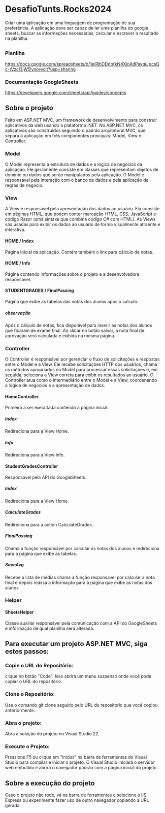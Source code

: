 # DesafioTunts.Rocks2024
Criar uma aplicação em uma linguagem de programação de sua preferência. A aplicação deve ser capaz de ler  uma planilha do google sheets, buscar as informações necessárias, calcular e escrever o  resultado na planilha.

##
### Planilha
https://docs.google.com/spreadsheets/d/1eiRlbDDnbfkN4XjpXdPayqiJpcsQc-tVzcl3jW5lyoo/edit?usp=sharing
### Documentação GoogleSheets 
https://developers.google.com/sheets/api/guides/concepts

## Sobre o projeto

Feito em ASP.NET MVC, um framework de desenvolvimento para construir aplicativos da web usando a plataforma .NET. No ASP.NET MVC, os aplicativos são construídos seguindo o padrão arquitetural MVC, que separa a aplicação em três componentes principais: Model, View e Controller.

### Model

O Model representa a estrutura de dados e a lógica de negócios da aplicação. Ele geralmente consiste em classes que representam objetos de domínio ou dados que serão manipulados pela aplicação. O Model é responsável pela interação com o banco de dados e pela aplicação de regras de negócio.

### View

A View é responsável pela apresentação dos dados ao usuário. Ela consiste em páginas HTML, que podem conter marcação HTML, CSS, JavaScript e código Razor (uma sintaxe que combina código C# com HTML). As Views são usadas para exibir os dados ao usuário de forma visualmente atraente e interativa.

#### HOME / Index
Página inicial da aplicação. Contém também o link para cálculo de notas.
#### HOME / Info
Página contendo informações sobre o projeto e a desenvolvedora responsável.
#### STUDENTGRADES / FinalPassing
Página que exibe as tabelas das notas dos alunos após o cálculo. 
##### observação
Após o cálculo de notas, fica disponível para inserir as notas dos alunos que ficaram de exame final. Ao clicar no botão salvar, a nota final de aprovação será calculada e exibida na mesma página.

### Controller

O Controller é responsável por gerenciar o fluxo de solicitações e respostas entre o Model e a View. Ele recebe solicitações HTTP dos usuários, chama os métodos apropriados no Model para processar essas solicitações e, em seguida, seleciona a View correta para exibir os resultados ao usuário. O Controller atua como o intermediário entre o Model e a View, coordenando a lógica de negócios e a apresentação de dados.

#### HomeController
Primeira a ser executada contendo a página inicial.
##### Index
Redireciona para a View Home.
##### Info
Redireciona para a View Info.

#### StudentGradesController
Responsável pela API do GoogleSheets.
##### Index
Redireciona para a View Home.
##### CalculateGrades
Redireciona para a action CalculateGrades.
##### FinalPassing
Chama a função responsável por calcular as notas dos alunos e redireciona para a página que exibe as tabelas.
##### SaveAvg 
Recebe a lista de médias chama a função responsavel por calcular a nota final e depois reássa a informação para a página que exibe as notas dos alunos

### Helper 
#### SheetsHelper
Classe auxiliar responsável pela comunicação com a API do GoogleSheets e informação de qual planilha será alterada.

## Para executar um projeto ASP.NET MVC, siga estes passos:
### Copie o URL do Repositório: 
clique no botão "Code". Isso abrirá um menu suspenso onde você pode copiar o URL do repositório. 
### Clone o Repositório: 
Use o comando git clone seguido pelo URL do repositório que você copiou anteriormente.
### Abra o projeto: 
Abra a solução do projeto no Visual Studio 22. 
### Execute o Projeto: 
Pressione F5 ou clique em "Iniciar" na barra de ferramentas do Visual Studio para compilar e iniciar o projeto. O Visual Studio iniciará o servidor web embutido e abrirá o navegador padrão com a página inicial do projeto.

## Sobre a execução do projeto
Caso o projeto não rode, vá na barra de ferramentas e selecione o IIS Express ou experimente fazer uso de outro navegador copiando a URL gerada.
